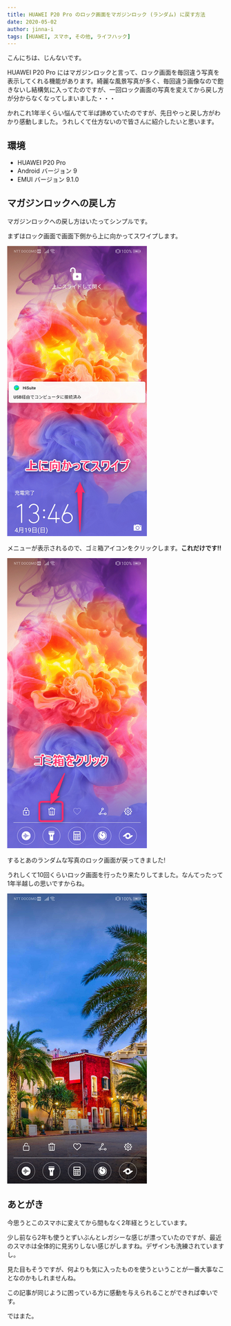 ```yaml
---
title: HUAWEI P20 Pro のロック画面をマガジンロック (ランダム) に戻す方法
date: 2020-05-02
author: jinna-i
tags: [HUAWEI, スマホ, その他, ライフハック]
---
```


こんにちは、じんないです。

HUAWEI P20 Pro にはマガジンロックと言って、ロック画面を毎回違う写真を表示してくれる機能があります。綺麗な風景写真が多く、毎回違う画像なので飽きないし結構気に入ってたのですが、一回ロック画面の写真を変えてから戻し方が分からなくなってしまいました・・・

かれこれ1年半くらい悩んでて半ば諦めていたのですが、先日やっと戻し方がわかり感動しました。うれしくて仕方ないので皆さんに紹介したいと思います。

## 環境
- HUAWEI P20 Pro
- Android バージョン 9
- EMUI バージョン 9.1.0

## マガジンロックへの戻し方

マガジンロックへの戻し方はいたってシンプルです。

まずはロック画面で画面下側から上に向かってスワイプします。

<a href="images/how-to-return-huawei-p20-pro-lock-screen-to-magazine-lock-1.png"><img src="images/how-to-return-huawei-p20-pro-lock-screen-to-magazine-lock-1.png" alt="" width="324" height="672" class="alignnone size-full wp-image-12637" /></a>

メニューが表示されるので、ゴミ箱アイコンをクリックします。**これだけです!!**

<a href="images/how-to-return-huawei-p20-pro-lock-screen-to-magazine-lock-2.png"><img src="images/how-to-return-huawei-p20-pro-lock-screen-to-magazine-lock-2.png" alt="" width="324" height="672" class="alignnone size-full wp-image-12639" /></a>

するとあのランダムな写真のロック画面が戻ってきました!

うれしくて10回くらいロック画面を行ったり来たりしてました。なんてったって1年半越しの思いですからね。

<a href="images/how-to-return-huawei-p20-pro-lock-screen-to-magazine-lock-3.png"><img src="images/how-to-return-huawei-p20-pro-lock-screen-to-magazine-lock-3.png" alt="" width="324" height="672" class="alignnone size-full wp-image-12640" /></a>


## あとがき

今思うとこのスマホに変えてから間もなく2年経とうとしています。

少し前なら2年も使うとずいぶんとレガシーな感じが漂っていたのですが、最近のスマホは全体的に見劣りしない感じがしますね。デザインも洗練されていますし。

見た目もそうですが、何よりも気に入ったものを使うということが一番大事なことなのかもしれませんね。

この記事が同じように困っている方に感動を与えられることができれば幸いです。

ではまた。